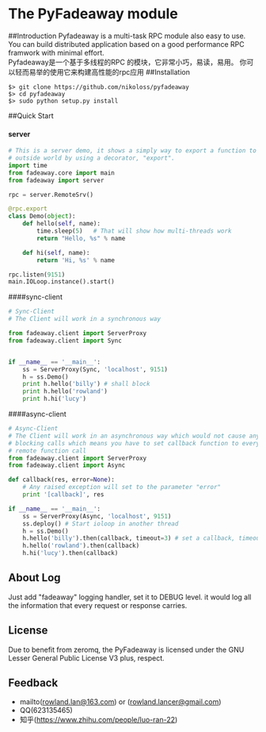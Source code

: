 ﻿The PyFadeaway module
===
##Introduction
Pyfadeaway is a multi-task RPC module also easy to use.
You can build distributed application based on a good performance RPC 
framwork with minimal effort.</br>
Pyfadeaway是一个基于多线程的RPC 的模块，它非常小巧，易读，易用。
你可以轻而易举的使用它来构建高性能的rpc应用
##Installation
```
$> git clone https://github.com/nikoloss/pyfadeaway
$> cd pyfadeaway
$> sudo python setup.py install
```
##Quick Start
#### server
```python
# This is a server demo, it shows a simply way to export a function to the
# outside world by using a decorator, "export".
import time
from fadeaway.core import main
from fadeaway import server

rpc = server.RemoteSrv()

@rpc.export
class Demo(object):
    def hello(self, name):
        time.sleep(5)   # That will show how multi-threads work
        return "Hello, %s" % name

    def hi(self, name):
        return 'Hi, %s' % name

rpc.listen(9151)
main.IOLoop.instance().start()
```
####sync-client
```python
# Sync-Client
# The Client will work in a synchronous way

from fadeaway.client import ServerProxy
from fadeaway.client import Sync 


if __name__ == '__main__':
    ss = ServerProxy(Sync, 'localhost', 9151)
    h = ss.Demo()
    print h.hello('billy') # shall block
    print h.hello('rowland')
    print h.hi('lucy')
```
####async-client
```python
# Async-Client
# The Client will work in an asynchronous way which would not cause any 
# blocking calls which means you have to set callback function to every 
# remote function call
from fadeaway.client import ServerProxy
from fadeaway.client import Async

def callback(res, error=None):
    # Any raised exception will set to the parameter "error"
    print '[callback]', res

if __name__ == '__main__':
    ss = ServerProxy(Async, 'localhost', 9151)
    ss.deploy() # Start ioloop in another thread
    h = ss.Demo()
    h.hello('billy').then(callback, timeout=3) # set a callback, timeout 3 seconds
    h.hello('rowland').then(callback)
    h.hi('lucy').then(callback)
```
## About Log
Just add "fadeaway" logging handler, set it to DEBUG level. it would log all 
the information that every request or response carries.

## License
Due to benefit from zeromq, the PyFadeaway is licensed under the GNU Lesser
General Public License V3 plus, respect.

## Feedback
* mailto(rowland.lan@163.com) or (rowland.lancer@gmail.com)
* QQ(623135465)
* 知乎(https://www.zhihu.com/people/luo-ran-22)
